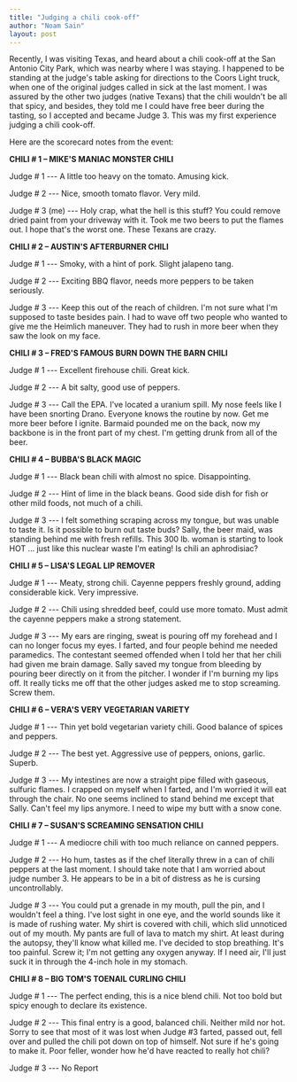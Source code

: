 ```yaml
---
title: "Judging a chili cook-off"
author: "Noam Sain"
layout: post
---
```


Recently, I was visiting Texas, and heard about a chili cook-off at the San Antonio City Park, which was nearby where I was staying. I happened to be standing at the judge's table asking for directions to the Coors Light truck, when one of the original judges called in sick at the last moment. I was assured by the other two judges (native Texans) that the chili wouldn't be all that spicy, and besides, they told me I could have free beer during the tasting, so I accepted and became Judge 3. This was my first experience judging a chili cook-off.

Here are the scorecard notes from the event:

**CHILI # 1 – MIKE'S MANIAC MONSTER CHILI**

Judge # 1 --- A little too heavy on the tomato. Amusing kick.

Judge # 2 --- Nice, smooth tomato flavor. Very mild.

Judge # 3 (me) --- Holy crap, what the hell is this stuff? You could remove dried paint from your driveway with it. Took me two beers to put the flames out. I hope that's the worst one. These Texans are crazy.

**CHILI # 2 – AUSTIN'S AFTERBURNER CHILI**

Judge # 1 --- Smoky, with a hint of pork. Slight jalapeno tang.

Judge # 2 --- Exciting BBQ flavor, needs more peppers to be taken seriously.

Judge # 3 --- Keep this out of the reach of children. I'm not sure what I'm supposed to taste besides pain. I had to wave off two people who wanted to give me the Heimlich maneuver. They had to rush in more beer when they saw the look on my face.

**CHILI # 3 – FRED'S FAMOUS BURN DOWN THE BARN CHILI**

Judge # 1 --- Excellent firehouse chili. Great kick.

Judge # 2 --- A bit salty, good use of peppers.

Judge # 3 --- Call the EPA. I've located a uranium spill. My nose feels like I have been snorting Drano. Everyone knows the routine by now. Get me more beer before I ignite. Barmaid pounded me on the back, now my backbone is in the front part of my chest. I'm getting drunk from all of the beer.

**CHILI # 4 – BUBBA'S BLACK MAGIC**

Judge # 1 --- Black bean chili with almost no spice. Disappointing.

Judge # 2 --- Hint of lime in the black beans. Good side dish for fish or other mild foods, not much of a chili.

Judge # 3 --- I felt something scraping across my tongue, but was unable to taste it. Is it possible to burn out taste buds? Sally, the beer maid, was standing behind me with fresh refills. This 300 lb. woman is starting to look HOT ... just like this nuclear waste I'm eating! Is chili an aphrodisiac?

**CHILI # 5 – LISA'S LEGAL LIP REMOVER**

Judge # 1 --- Meaty, strong chili. Cayenne peppers freshly ground, adding considerable kick. Very impressive.

Judge # 2 --- Chili using shredded beef, could use more tomato. Must admit the cayenne peppers make a strong statement.

Judge # 3 --- My ears are ringing, sweat is pouring off my forehead and I can no longer focus my eyes. I farted, and four people behind me needed paramedics. The contestant seemed offended when I told her that her chili had given me brain damage. Sally saved my tongue from bleeding by pouring beer directly on it from the pitcher. I wonder if I'm burning my lips off. It really ticks me off that the other judges asked me to stop screaming. Screw them.

**CHILI # 6 – VERA'S VERY VEGETARIAN VARIETY**

Judge # 1 --- Thin yet bold vegetarian variety chili. Good balance of spices and peppers.

Judge # 2 --- The best yet. Aggressive use of peppers, onions, garlic. Superb.

Judge # 3 --- My intestines are now a straight pipe filled with gaseous, sulfuric flames. I crapped on myself when I farted, and I'm worried it will eat through the chair. No one seems inclined to stand behind me except that Sally. Can't feel my lips anymore. I need to wipe my butt with a snow cone.

**CHILI # 7 – SUSAN'S SCREAMING SENSATION CHILI**

Judge # 1 --- A mediocre chili with too much reliance on canned peppers.

Judge # 2 --- Ho hum, tastes as if the chef literally threw in a can of chili peppers at the last moment. I should take note that I am worried about judge number 3. He appears to be in a bit of distress as he is cursing uncontrollably.

Judge # 3 --- You could put a grenade in my mouth, pull the pin, and I wouldn't feel a thing. I've lost sight in one eye, and the world sounds like it is made of rushing water. My shirt is covered with chili, which slid unnoticed out of my mouth. My pants are full of lava to match my shirt. At least during the autopsy, they'll know what killed me. I've decided to stop breathing. It's too painful. Screw it; I'm not getting any oxygen anyway. If I need air, I'll just suck it in through the 4-inch hole in my stomach.

**CHILI # 8 – BIG TOM'S TOENAIL CURLING CHILI**

Judge # 1 --- The perfect ending, this is a nice blend chili. Not too bold but spicy enough to declare its existence.

Judge # 2 --- This final entry is a good, balanced chili. Neither mild nor hot. Sorry to see that most of it was lost when Judge #3 farted, passed out, fell over and pulled the chili pot down on top of himself. Not sure if he's going to make it. Poor feller, wonder how he'd have reacted to really hot chili?

Judge # 3 --- No Report
